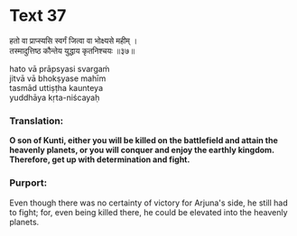 # Text 37

हतो वा प्राप्स्यसि स्वर्गं जित्वा वा भोक्ष्यसे महीम् ।  
तस्मादुत्तिष्ठ कौन्तेय युद्धाय कृतनिश्चयः ॥३७॥

hato vā prāpsyasi svargaḿ  
jitvā vā bhokṣyase mahīm  
tasmād uttiṣṭha kaunteya  
yuddhāya kṛta-niścayaḥ



### Translation:

**O son of Kunti, either you will be killed on the battlefield and attain the heavenly planets, or you will conquer and enjoy the earthly kingdom. Therefore, get up with determination and fight.**

### Purport:

Even though there was no certainty of victory for Arjuna's side, he still had to fight; for, even being killed there, he could be elevated into the heavenly planets.